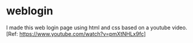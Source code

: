 # weblogin
I made this web login page using html and css based on a youtube video.
[Ref: https://www.youtube.com/watch?v=pmXtNHLx9fc]
